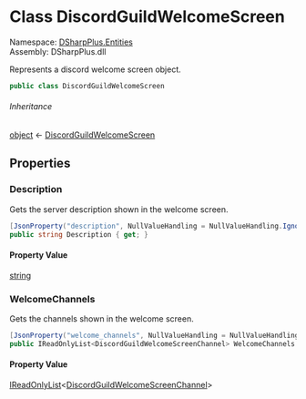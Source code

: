# Class DiscordGuildWelcomeScreen

Namespace: [DSharpPlus.Entities](DSharpPlus.Entities.md)  
Assembly: DSharpPlus.dll

Represents a discord welcome screen object.

```csharp
public class DiscordGuildWelcomeScreen
```

###### Inheritance

[object](https://learn.microsoft.com/dotnet/api/system.object) ← 
[DiscordGuildWelcomeScreen](DSharpPlus.Entities.DiscordGuildWelcomeScreen.md)

## Properties

### <a id="DSharpPlus_Entities_DiscordGuildWelcomeScreen_Description"></a>Description

Gets the server description shown in the welcome screen.

```csharp
[JsonProperty("description", NullValueHandling = NullValueHandling.Ignore)]
public string Description { get; }
```

#### Property Value

[string](https://learn.microsoft.com/dotnet/api/system.string)

### <a id="DSharpPlus_Entities_DiscordGuildWelcomeScreen_WelcomeChannels"></a>WelcomeChannels

Gets the channels shown in the welcome screen.

```csharp
[JsonProperty("welcome_channels", NullValueHandling = NullValueHandling.Ignore)]
public IReadOnlyList<DiscordGuildWelcomeScreenChannel> WelcomeChannels { get; }
```

#### Property Value

[IReadOnlyList](https://learn.microsoft.com/dotnet/api/system.collections.generic.ireadonlylist\-1)<[DiscordGuildWelcomeScreenChannel](DSharpPlus.Entities.DiscordGuildWelcomeScreenChannel.md)\>

